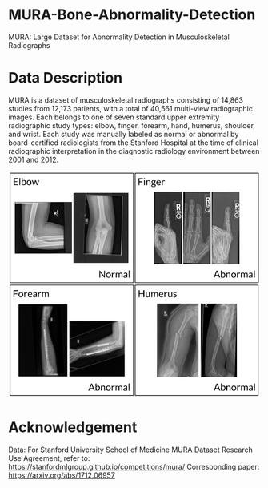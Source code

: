 # MURA-Bone-Abnormality-Detection
MURA: Large Dataset for Abnormality Detection in Musculoskeletal Radiographs


# Data Description
MURA is a dataset of musculoskeletal radiographs consisting of 14,863 studies from 12,173 patients, with a total of 40,561 multi-view radiographic images. Each belongs to one of seven standard upper extremity radiographic study types: elbow, finger, forearm, hand, humerus, shoulder, and wrist. Each study was manually labeled as normal or abnormal by board-certified radiologists from the Stanford Hospital at the time of clinical radiographic interpretation in the diagnostic radiology environment between 2001 and 2012.


![alt text](https://github.com/ushashwat/MURA-Bone-Abnormality-Detection/blob/master/bone_images.png)


# Acknowledgement
Data: For Stanford University School of Medicine MURA Dataset Research Use Agreement, refer to: https://stanfordmlgroup.github.io/competitions/mura/
Corresponding paper: https://arxiv.org/abs/1712.06957
